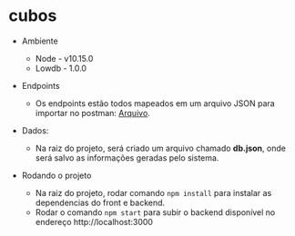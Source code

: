 # cubos

- Ambiente

  - Node - v10.15.0
  - Lowdb - 1.0.0

- Endpoints

  - Os endpoints estão todos mapeados em um arquivo JSON para importar no postman: [Arquivo](postman/).

- Dados:

  - Na raiz do projeto, será criado um arquivo chamado **db.json**, onde será salvo as informações geradas pelo sistema.

- Rodando o projeto
  - Na raiz do projeto, rodar comando `npm install` para instalar as dependencias do front e backend.
  - Rodar o comando `npm start` para subir o backend disponível no endereço http://localhost:3000
